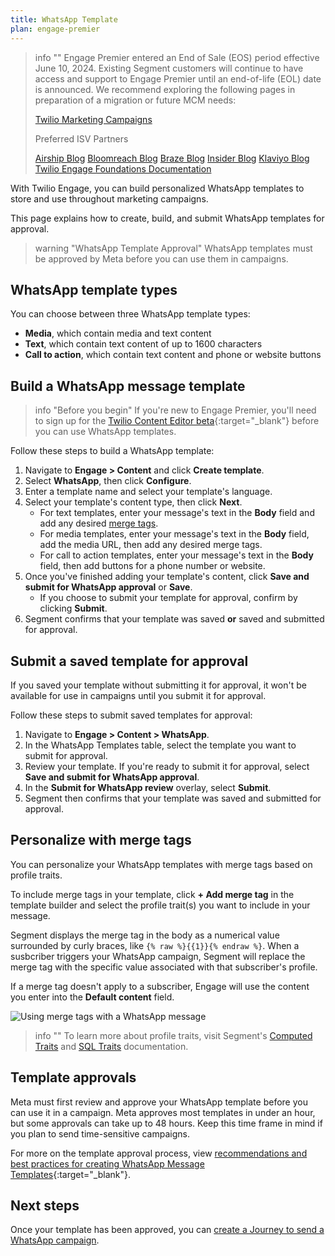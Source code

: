 ```yaml
---
title: WhatsApp Template
plan: engage-premier
---
```

> info ""
> Engage Premier entered an End of Sale (EOS) period effective  June 10, 2024. Existing Segment customers will continue to have access and support to Engage Premier until an end-of-life (EOL) date is announced. We recommend exploring the following pages in preparation of a migration or future MCM needs:
> 
>[Twilio Marketing Campaigns](https://www.twilio.com/en-us/sendgrid/marketing-campaigns)
>
>Preferred ISV Partners
>
>[Airship Blog](https://www.twilio.com/en-us/blog/airship-integrated-customer-experience)
>[Bloomreach Blog](https://www.twilio.com/en-us/blog/bloomreach-ecommerce-personalization)
>[Braze Blog](https://www.twilio.com/en-us/blog/braze-conversational-marketing-campaigns)
>[Insider Blog](https://www.twilio.com/en-us/blog/insider-cross-channel-customer-experience)
>[Klaviyo Blog](https://www.twilio.com/en-us/blog/klaviyo-powering-smarter-digital-relationships)
>[Twilio Engage Foundations Documentation](https://segment.com/docs/engage/quickstart/)

With Twilio Engage, you can build personalized WhatsApp templates to store and use throughout marketing campaigns. 

This page explains how to create, build, and submit WhatsApp templates for approval.

> warning "WhatsApp Template Approval"
> WhatsApp templates must be approved by Meta before you can use them in campaigns. 

## WhatsApp template types

You can choose between three WhatsApp template types:

- **Media**, which contain media and text content
- **Text**, which contain text content of up to 1600 characters
- **Call to action**, which contain text content and phone or website buttons

## Build a WhatsApp message template

> info "Before you begin"
> If you're new to Engage Premier, you'll need to sign up for the [Twilio Content Editor beta](https://ahoy.twilio.com/messaging-content-api-request-access-1){:target="_blank"} before you can use WhatsApp templates.

Follow these steps to build a WhatsApp template:

1. Navigate to **Engage > Content** and click **Create template**.
2. Select **WhatsApp**, then click **Configure**.
3. Enter a template name and select your template's language.
4. Select your template's content type, then click **Next**.
    - For text templates, enter your message's text in the **Body** field and add any desired [merge tags](#personalize-with-merge-tags).
    - For media templates, enter your message's text in the **Body** field, add the media URL, then add any desired merge tags.
    - For call to action templates, enter your message's text in the **Body** field, then add buttons for a phone number or website. 
5. Once you've finished adding your template's content, click **Save and submit for WhatsApp approval** or **Save**. 
    - If you choose to submit your template for approval, confirm by clicking **Submit**.
6. Segment confirms that your template was saved **or** saved and submitted for approval.

## Submit a saved template for approval

If you saved your template without submitting it for approval, it won't be available for use in campaigns until you submit it for approval. 

Follow these steps to submit saved templates for approval:

1. Navigate to **Engage > Content > WhatsApp**.
2. In the WhatsApp Templates table, select the template you want to submit for approval.
3. Review your template. If you're ready to submit it for approval, select **Save and submit for WhatsApp approval**.
4. In the **Submit for WhatsApp review** overlay, select **Submit**.
5. Segment then confirms that your template was saved and submitted for approval.

## Personalize with merge tags

You can personalize your WhatsApp templates with merge tags based on profile traits. 

To include merge tags in your template, click **+ Add merge tag** in the template builder and select the profile trait(s) you want to include in your message. 

Segment displays the merge tag in the body as a numerical value surrounded by curly braces, like `{% raw %}{{1}}{% endraw %}`. When a susbcriber triggers your WhatsApp campaign, Segment will replace the merge tag with the specific value associated with that subscriber's profile. 

If a merge tag doesn't apply to a subscriber, Engage will use the content you enter into the **Default content** field.

![Using merge tags with a WhatsApp message](/docs/engage/images/merge_tag.png "Using merge tags with a WhatsApp message")

> info ""
> To learn more about profile traits, visit Segment's [Computed Traits](/docs/engage/audiences/computed-traits/) and [SQL Traits](/docs/engage/audiences/sql-traits/) documentation.
 

## Template approvals

Meta must first review and approve your WhatsApp template before you can use it in a campaign. Meta approves most templates in under an hour, but some approvals can take up to 48 hours. Keep this time frame in mind if you plan to send time-sensitive campaigns. 

For more on the template approval process, view [recommendations and best practices for creating WhatsApp Message Templates](https://support.twilio.com/hc/en-us/articles/360039737753-Recommendations-and-best-practices-for-creating-WhatsApp-Message-Templates){:target="_blank"}.


## Next steps

Once your template has been approved, you can [create a Journey to send a WhatsApp campaign](/docs/engage/campaigns/whatsapp-campaigns).
